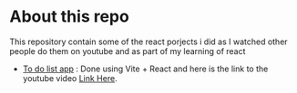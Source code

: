 # About this repo

This repository contain some of the react porjects i did as I watched other people do them on youtube and as part of my learning of react

- [To do list app](./to-do-list/) : Done using Vite + React and here is the link to the youtube video [Link Here](https://www.youtube.com/watch?v=Rh3tobg7hEo).